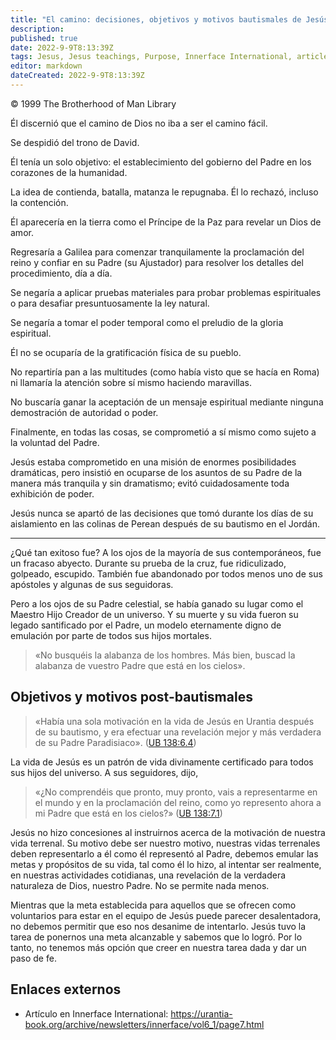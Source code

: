 ```yaml
---
title: "El camino: decisiones, objetivos y motivos bautismales de Jesús"
description: 
published: true
date: 2022-9-9T8:13:39Z
tags: Jesus, Jesus teachings, Purpose, Innerface International, article
editor: markdown
dateCreated: 2022-9-9T8:13:39Z
---
```


<p class="v-card v-sheet theme--light grey lighten-3 px-2">© 1999 The Brotherhood of Man Library</p>

Él discernió que el camino de Dios no iba a ser el camino fácil.

Se despidió del trono de David.

Él tenía un solo objetivo: el establecimiento del gobierno del Padre en los corazones de la humanidad.

La idea de contienda, batalla, matanza le repugnaba. Él lo rechazó, incluso la contención.

Él aparecería en la tierra como el Príncipe de la Paz para revelar un Dios de amor.

Regresaría a Galilea para comenzar tranquilamente la proclamación del reino y confiar en su Padre (su Ajustador) para resolver los detalles del procedimiento, día a día.

Se negaría a aplicar pruebas materiales para probar problemas espirituales o para desafiar presuntuosamente la ley natural.

Se negaría a tomar el poder temporal como el preludio de la gloria espiritual.

Él no se ocuparía de la gratificación física de su pueblo.

No repartiría pan a las multitudes (como había visto que se hacía en Roma) ni llamaría la atención sobre sí mismo haciendo maravillas.

No buscaría ganar la aceptación de un mensaje espiritual mediante ninguna demostración de autoridad o poder.

Finalmente, en todas las cosas, se comprometió a sí mismo como sujeto a la voluntad del Padre.

Jesús estaba comprometido en una misión de enormes posibilidades dramáticas, pero insistió en ocuparse de los asuntos de su Padre de la manera más tranquila y sin dramatismo; evitó cuidadosamente toda exhibición de poder.

Jesús nunca se apartó de las decisiones que tomó durante los días de su aislamiento en las colinas de Perean después de su bautismo en el Jordán.

---

¿Qué tan exitoso fue? A los ojos de la mayoría de sus contemporáneos, fue un fracaso abyecto. Durante su prueba de la cruz, fue ridiculizado, golpeado, escupido. También fue abandonado por todos menos uno de sus apóstoles y algunas de sus seguidoras.

Pero a los ojos de su Padre celestial, se había ganado su lugar como el Maestro Hijo Creador de un universo. Y su muerte y su vida fueron su legado santificado por el Padre, un modelo eternamente digno de emulación por parte de todos sus hijos mortales.

> «No busquéis la alabanza de los hombres. Más bien, buscad la alabanza de vuestro Padre que está en los cielos».

## Objetivos y motivos post-bautismales

> «Había una sola motivación en la vida de Jesús en Urantia después de su bautismo, y era efectuar una revelación mejor y más verdadera de su Padre Paradisiaco». ([UB 138:6.4](/es/El_Libro_de_Urantia/138#p6_4))

La vida de Jesús es un patrón de vida divinamente certificado para todos sus hijos del universo. A sus seguidores, dijo,

> «¿No comprendéis que pronto, muy pronto, vais a representarme en el mundo y en la proclamación del reino, como yo represento ahora a mi Padre que está en los cielos?» ([UB 138:7.1](/es/El_Libro_de_Urantia/138#p7_1))

Jesús no hizo concesiones al instruirnos acerca de la motivación de nuestra vida terrenal. Su motivo debe ser nuestro motivo, nuestras vidas terrenales deben representarlo a él como él representó al Padre, debemos emular las metas y propósitos de su vida, tal como él lo hizo, al intentar ser realmente, en nuestras actividades cotidianas, una revelación de la verdadera naturaleza de Dios, nuestro Padre. No se permite nada menos.

Mientras que la meta establecida para aquellos que se ofrecen como voluntarios para estar en el equipo de Jesús puede parecer desalentadora, no debemos permitir que eso nos desanime de intentarlo. Jesús tuvo la tarea de ponernos una meta alcanzable y sabemos que lo logró. Por lo tanto, no tenemos más opción que creer en nuestra tarea dada y dar un paso de fe.

## Enlaces externos

- Artículo en Innerface International: https://urantia-book.org/archive/newsletters/innerface/vol6_1/page7.html


